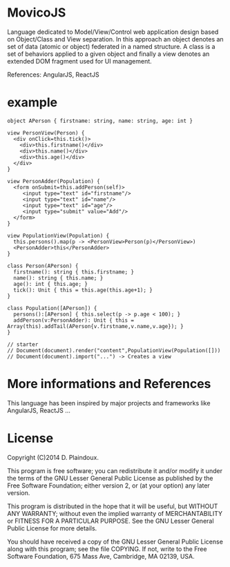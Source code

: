 MovicoJS
========

Language dedicated to Model/View/Control web application design based on Object/Class and View separation.
In this approach an object denotes an set of data (atomic or object) federated in a named structure. A class
is a set of behaviors applied to a given object and finally a view denotes an extended DOM fragment used for
UI management.

References: AngularJS, ReactJS

example
=======

```
object APerson { firstname: string, name: string, age: int }

view PersonView(Person) {
  <div onClick=this.tick()> 
    <div>this.firstname()</div>
    <div>this.name()</div>
    <div>this.age()</div>
  </div>
}
 
view PersonAdder(Population) {
  <form onSubmit=this.addPerson(self)>
     <input type="text" id="firstname"/>
     <input type="text" id="name"/>
     <input type="text" id="age"/>
     <input type="submit" value="Add"/>
  </form>
}

view PopulationView(Population) {
  this.persons().map(p -> <PersonView>Person(p)</PersonView>)
  <PersonAdder>this</PersonAdder>
}

class Person(APerson) {
  firstname(): string { this.firstname; }
  name(): string { this.name; }
  age(): int { this.age; }
  tick(): Unit { this = this.age(this.age+1); }
}

class Population([APerson]) {
  persons():[APerson] { this.select(p -> p.age < 100); }
  addPerson(v:PersonAdder): Unit { this = Array(this).addTail(APerson{v.firstname,v.name,v.age}); }
}

// starter
// Document(document).render("content",PopulationView(Population([]))
// Document(document).import("...") -> Creates a view
```

More informations and References
================================

This language has been inspired by major projects and frameworks like AngularJS, ReactJS ...

License
=======

Copyright (C)2014 D. Plaindoux.

This program is free software; you can redistribute it and/or modify it under the terms of the GNU Lesser General Public License as published by the Free Software Foundation; either version 2, or (at your option) any later version.

This program is distributed in the hope that it will be useful, but WITHOUT ANY WARRANTY; without even the implied warranty of MERCHANTABILITY or FITNESS FOR A PARTICULAR PURPOSE. See the GNU Lesser General Public License for more details.

You should have received a copy of the GNU Lesser General Public License along with this program; see the file COPYING. If not, write to the Free Software Foundation, 675 Mass Ave, Cambridge, MA 02139, USA.




